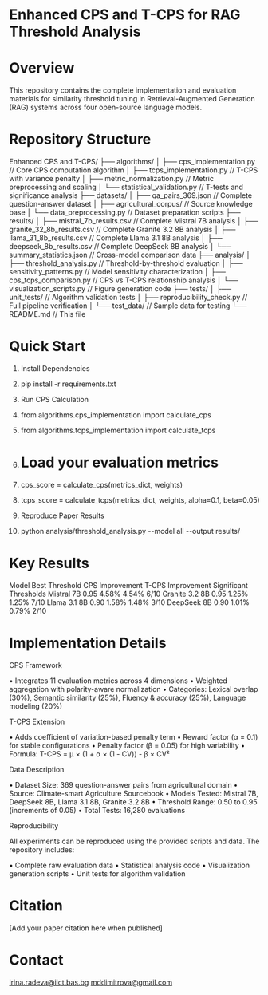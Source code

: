 # Enhanced CPS and T-CPS for RAG Threshold Analysis

# Overview
This repository contains the complete implementation and evaluation materials for similarity threshold tuning in Retrieval-Augmented Generation (RAG) systems across four open-source language models.

# Repository Structure

Enhanced CPS and T-CPS/
├── algorithms/
│   ├── cps_implementation.py          // Core CPS computation algorithm
│   ├── tcps_implementation.py         // T-CPS with variance penalty
│   ├── metric_normalization.py       // Metric preprocessing and scaling
│   └── statistical_validation.py     // T-tests and significance analysis
├── datasets/
│   ├── qa_pairs_369.json            // Complete question-answer dataset
│   ├── agricultural_corpus/          // Source knowledge base
│   └── data_preprocessing.py         // Dataset preparation scripts
├── results/
│   ├── mistral_7b_results.csv       // Complete Mistral 7B analysis
│   ├── granite_32_8b_results.csv    // Complete Granite 3.2 8B analysis
│   ├── llama_31_8b_results.csv      // Complete Llama 3.1 8B analysis
│   ├── deepseek_8b_results.csv      // Complete DeepSeek 8B analysis
│   └── summary_statistics.json      // Cross-model comparison data
├── analysis/
│   ├── threshold_analysis.py        // Threshold-by-threshold evaluation
│   ├── sensitivity_patterns.py      // Model sensitivity characterization
│   ├── cps_tcps_comparison.py       // CPS vs T-CPS relationship analysis
│   └── visualization_scripts.py     // Figure generation code
├── tests/
│   ├── unit_tests/                  // Algorithm validation tests
│   ├── reproducibility_check.py     // Full pipeline verification
│   └── test_data/                   // Sample data for testing
└── README.md                        // This file

# Quick Start

1.	Install Dependencies
2.	pip install -r requirements.txt
3.	Run CPS Calculation
4.	from algorithms.cps_implementation import calculate_cps
5.	from algorithms.tcps_implementation import calculate_tcps
	
6.	# Load your evaluation metrics
7.	cps_score = calculate_cps(metrics_dict, weights)
8.	tcps_score = calculate_tcps(metrics_dict, weights, alpha=0.1, beta=0.05)
9.	Reproduce Paper Results
10.	python analysis/threshold_analysis.py --model all --output results/

# Key Results

Model	Best Threshold	CPS Improvement	T-CPS Improvement	Significant Thresholds
Mistral 7B	0.95	4.58%	4.54%	6/10
Granite 3.2 8B	0.95	1.25%	1.25%	7/10
Llama 3.1 8B	0.90	1.58%	1.48%	3/10
DeepSeek 8B	0.90	1.01%	0.79%	2/10

# Implementation Details

CPS Framework

•	Integrates 11 evaluation metrics across 4 dimensions
•	Weighted aggregation with polarity-aware normalization
•	Categories: Lexical overlap (30%), Semantic similarity (25%), Fluency & accuracy (25%), Language modeling (20%)

T-CPS Extension

•	Adds coefficient of variation-based penalty term
•	Reward factor (α = 0.1) for stable configurations
•	Penalty factor (β = 0.05) for high variability
•	Formula: T-CPS = μ × (1 + α × (1 - CV)) - β × CV²

Data Description

•	Dataset Size: 369 question-answer pairs from agricultural domain
•	Source: Climate-smart Agriculture Sourcebook
•	Models Tested: Mistral 7B, DeepSeek 8B, Llama 3.1 8B, Granite 3.2 8B
•	Threshold Range: 0.50 to 0.95 (increments of 0.05)
•	Total Tests: 16,280 evaluations

Reproducibility

All experiments can be reproduced using the provided scripts and data. The repository includes:

•	Complete raw evaluation data
•	Statistical analysis code
•	Visualization generation scripts
•	Unit tests for algorithm validation

# Citation
[Add your paper citation here when published]

# Contact
irina.radeva@iict.bas.bg
mddimitrova@gmail.com



